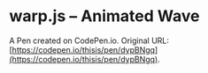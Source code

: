 # warp.js – Animated Wave

A Pen created on CodePen.io. Original URL: [https://codepen.io/thisis/pen/dypBNgq](https://codepen.io/thisis/pen/dypBNgq).


